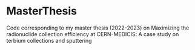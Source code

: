 # MasterThesis
Code corresponding to my master thesis (2022-2023) on Maximizing the radionuclide collection efficiency at CERN-MEDICIS: A case study on terbium collections and sputtering
